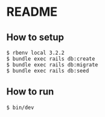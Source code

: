# README

## How to setup

```
$ rbenv local 3.2.2
$ bundle exec rails db:create
$ bundle exec rails db:migrate
$ bundle exec rails db:seed
```

## How to run

```
$ bin/dev
```
